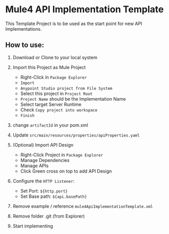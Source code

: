 # Mule4 API Implementation Template

This Template Project is to be used as the start point for new API Implementations.

## How to use:

1. Download or Clone to your local system

2. Import this Project as Mule Project
   - Right-Click in `Package Explorer`
   - `Import`
   - `Anypoint Studio project from File System`
   - Select this project in `Project Root`
   - `Project Name` should be the Implementation Name
   - Select target Server Runtime
   - Check `Copy project into workspace`
   - `Finish`

3. change `artifactId` in your pom.xml

4. Update `src/main/resources/properties/apiProperties.yaml`

5. (Optional) Import API Design
   - Right-Click Project in `Package Explorer`
   - Manage Dependencies
   - Manage APIs
   - Click Green cross on top to add API Design

6. Configure the `HTTP Listener`:
   - Set Port: `${http.port}`
   - Set Base path: `${api.basePath}`

7. Remove example / reference `mule4ApiImplementationTemplate.xml`

8. Remove folder .git (from Explorer)

9. Start implementing
